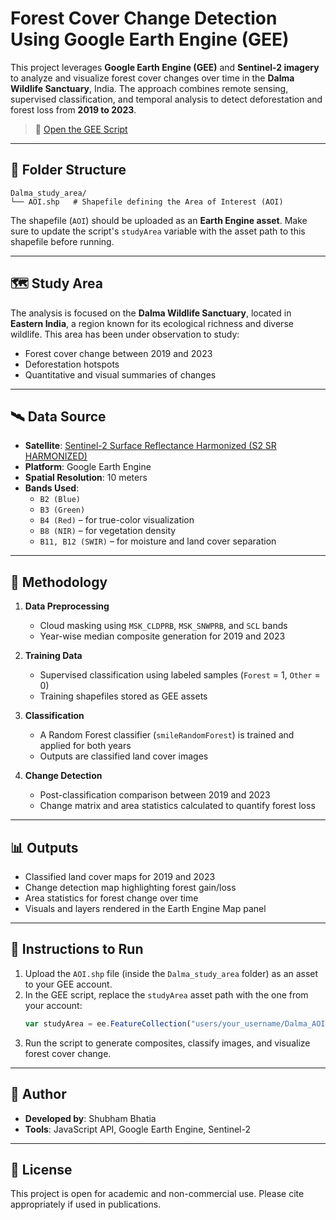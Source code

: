 
# Forest Cover Change Detection Using Google Earth Engine (GEE)

This project leverages **Google Earth Engine (GEE)** and **Sentinel-2 imagery** to analyze and visualize forest cover changes over time in the **Dalma Wildlife Sanctuary**, India. The approach combines remote sensing, supervised classification, and temporal analysis to detect deforestation and forest loss from **2019 to 2023**.

> 🔗 [Open the GEE Script](https://code.earthengine.google.com/a83f96ed1a98086467c10db9a9001b7b)

---

## 📁 Folder Structure

```
Dalma_study_area/
└── AOI.shp   # Shapefile defining the Area of Interest (AOI)
```

The shapefile (`AOI`) should be uploaded as an **Earth Engine asset**. Make sure to update the script's `studyArea` variable with the asset path to this shapefile before running.

---

## 🗺️ Study Area

The analysis is focused on the **Dalma Wildlife Sanctuary**, located in **Eastern India**, a region known for its ecological richness and diverse wildlife. This area has been under observation to study:

- Forest cover change between 2019 and 2023
- Deforestation hotspots
- Quantitative and visual summaries of changes

---

## 🛰️ Data Source

- **Satellite**: [Sentinel-2 Surface Reflectance Harmonized (S2 SR HARMONIZED)](https://developers.google.com/earth-engine/datasets/catalog/COPERNICUS_S2_SR_HARMONIZED)
- **Platform**: Google Earth Engine
- **Spatial Resolution**: 10 meters
- **Bands Used**:
  - `B2 (Blue)`
  - `B3 (Green)`
  - `B4 (Red)` – for true-color visualization
  - `B8 (NIR)` – for vegetation density
  - `B11, B12 (SWIR)` – for moisture and land cover separation

---

## 🧪 Methodology

1. **Data Preprocessing**
   - Cloud masking using `MSK_CLDPRB`, `MSK_SNWPRB`, and `SCL` bands
   - Year-wise median composite generation for 2019 and 2023

2. **Training Data**
   - Supervised classification using labeled samples (`Forest` = 1, `Other` = 0)
   - Training shapefiles stored as GEE assets

3. **Classification**
   - A Random Forest classifier (`smileRandomForest`) is trained and applied for both years
   - Outputs are classified land cover images

4. **Change Detection**
   - Post-classification comparison between 2019 and 2023
   - Change matrix and area statistics calculated to quantify forest loss

---

## 📊 Outputs

- Classified land cover maps for 2019 and 2023
- Change detection map highlighting forest gain/loss
- Area statistics for forest change over time
- Visuals and layers rendered in the Earth Engine Map panel

---

## 🔧 Instructions to Run

1. Upload the `AOI.shp` file (inside the `Dalma_study_area` folder) as an asset to your GEE account.
2. In the GEE script, replace the `studyArea` asset path with the one from your account:
   ```javascript
   var studyArea = ee.FeatureCollection("users/your_username/Dalma_AOI");
   ```
3. Run the script to generate composites, classify images, and visualize forest cover change.

---

## 📌 Author

- **Developed by**: Shubham Bhatia
- **Tools**: JavaScript API, Google Earth Engine, Sentinel-2

---

## 📜 License

This project is open for academic and non-commercial use. Please cite appropriately if used in publications.
